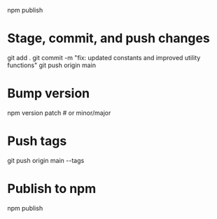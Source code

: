 npm publish

# Stage, commit, and push changes
git add .
git commit -m "fix: updated constants and improved utility functions"
git push origin main

# Bump version
npm version patch    # or minor/major

# Push tags
git push origin main --tags

# Publish to npm
npm publish